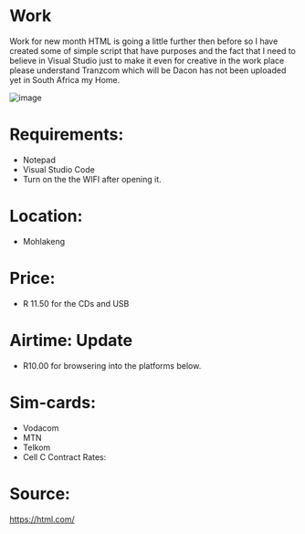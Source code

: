 # Work
Work for new month 
HTML is going a little further then before so I have created some of simple script that have purposes and the fact that I need 
to believe in Visual Studio just to make it even for creative in the work place please understand Tranzcom which will be Dacon has not been uploaded yet in 
South Africa my Home. 

![image](https://user-images.githubusercontent.com/87011258/127851311-876b75a8-65ae-4a73-b081-0cf7b6f6a7e3.png)

# Requirements:
+ Notepad 
+ Visual Studio Code 
+ Turn on the the WIFI after opening it.

# Location:
- Mohlakeng
# Price:
* R 11.50 for the CDs and USB

# Airtime: Update
* R10.00 for browsering into the platforms below.

# Sim-cards:
* Vodacom
* MTN
* Telkom
* Cell C
Contract Rates:


# Source:
https://html.com/

